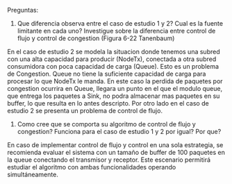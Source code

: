 Preguntas:

1. Que diferencia observa entre el caso de estudio 1 y 2? Cual es la fuente limitante en cada uno? Investigue sobre la diferencia entre control de flujo y control de congestion (Figura 6-22 Tanenbaum)

En el caso de estudio 2 se modela la situacion donde tenemos una subred con una alta capacidad para producir (NodeTx), conectada a otra subred consumidora con poca capacidad de carga (Queue). Esto es un problema de Congestion. Queue no tiene la suficiente capacidad de carga para procesar lo que NodeTx le manda. En este caso la perdida de paquetes por congestion ocurrira en Queue, llegara un punto en el que el modulo queue, que entrega los paquetes a Sink, no podra almacenar mas paquetes en su buffer, lo que resulta en lo antes descripto.
Por otro lado en el caso de estudio 2 se presenta un problema de control de flujo.

1. Como cree que se comporta su algoritmo de control de flujo y congestion? Funciona para el caso de estudio 1 y 2 por igual? Por que?

 En caso de implementar control de flujo y control en una sola estrategia, se recomienda evaluar el
sistema con un tamaño de buffer de 100 paquetes en la queue conectando el transmisor y receptor. Este
escenario permitirá estudiar el algoritmo con ambas funcionalidades operando simultáneamente.

